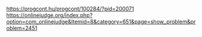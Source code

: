 https://progcont.hu/progcont/100284/?pid=200071
https://onlinejudge.org/index.php?option=com_onlinejudge&Itemid=8&category=651&page=show_problem&problem=2451